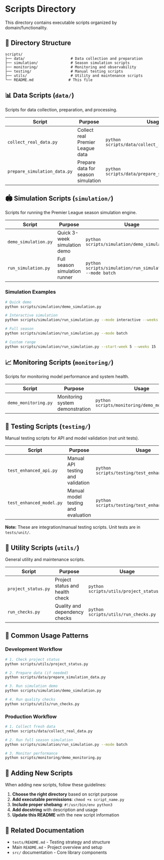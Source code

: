 # Scripts Directory

This directory contains executable scripts organized by domain/functionality.

## 📁 Directory Structure

```
scripts/
├── data/                     # Data collection and preparation
├── simulation/               # Season simulation scripts
├── monitoring/               # Monitoring and observability
├── testing/                  # Manual testing scripts
├── utils/                    # Utility and maintenance scripts
└── README.md                # This file
```

## 📊 Data Scripts (`data/`)
Scripts for data collection, preparation, and processing.

| Script | Purpose | Usage |
|--------|---------|-------|
| `collect_real_data.py` | Collect real Premier League data | `python scripts/data/collect_real_data.py` |
| `prepare_simulation_data.py` | Prepare data for season simulation | `python scripts/data/prepare_simulation_data.py` |

## 🏟️ Simulation Scripts (`simulation/`)
Scripts for running the Premier League season simulation engine.

| Script | Purpose | Usage |
|--------|---------|-------|
| `demo_simulation.py` | Quick 3-week simulation demo | `python scripts/simulation/demo_simulation.py` |
| `run_simulation.py` | Full season simulation runner | `python scripts/simulation/run_simulation.py --mode batch` |

### Simulation Examples
```bash
# Quick demo
python scripts/simulation/demo_simulation.py

# Interactive simulation
python scripts/simulation/run_simulation.py --mode interactive --weeks 10

# Full season
python scripts/simulation/run_simulation.py --mode batch

# Custom range
python scripts/simulation/run_simulation.py --start-week 5 --weeks 15
```

## 📈 Monitoring Scripts (`monitoring/`)
Scripts for monitoring model performance and system health.

| Script | Purpose | Usage |
|--------|---------|-------|
| `demo_monitoring.py` | Monitoring system demonstration | `python scripts/monitoring/demo_monitoring.py` |

## 🧪 Testing Scripts (`testing/`)
Manual testing scripts for API and model validation (not unit tests).

| Script | Purpose | Usage |
|--------|---------|-------|
| `test_enhanced_api.py` | Manual API testing and validation | `python scripts/testing/test_enhanced_api.py` |
| `test_enhanced_model.py` | Manual model testing and evaluation | `python scripts/testing/test_enhanced_model.py` |

**Note:** These are integration/manual testing scripts. Unit tests are in `tests/unit/`.

## 🔧 Utility Scripts (`utils/`)
General utility and maintenance scripts.

| Script | Purpose | Usage |
|--------|---------|-------|
| `project_status.py` | Project status and health check | `python scripts/utils/project_status.py` |
| `run_checks.py` | Quality and dependency checks | `python scripts/utils/run_checks.py` |

## 🚀 Common Usage Patterns

### Development Workflow
```bash
# 1. Check project status
python scripts/utils/project_status.py

# 2. Prepare data (if needed)
python scripts/data/prepare_simulation_data.py

# 3. Run simulation demo
python scripts/simulation/demo_simulation.py

# 4. Run quality checks
python scripts/utils/run_checks.py
```

### Production Workflow
```bash
# 1. Collect fresh data
python scripts/data/collect_real_data.py

# 2. Run full season simulation
python scripts/simulation/run_simulation.py --mode batch

# 3. Monitor performance
python scripts/monitoring/demo_monitoring.py
```

## 📝 Adding New Scripts

When adding new scripts, follow these guidelines:

1. **Choose the right directory** based on script purpose
2. **Add executable permissions**: `chmod +x script_name.py`
3. **Include proper shebang**: `#!/usr/bin/env python3`
4. **Add docstring** with description and usage
5. **Update this README** with the new script information

## 🔗 Related Documentation

- `tests/README.md` - Testing strategy and structure
- Main `README.md` - Project overview and setup
- `src/` documentation - Core library components
